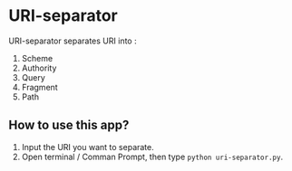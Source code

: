 # URI-separator
URI-separator separates URI into : 
1. Scheme
2. Authority
3. Query
4. Fragment
5. Path

## How to use this app?
1) Input the URI you want to separate.
2) Open terminal / Comman Prompt, then type `python uri-separator.py`.
